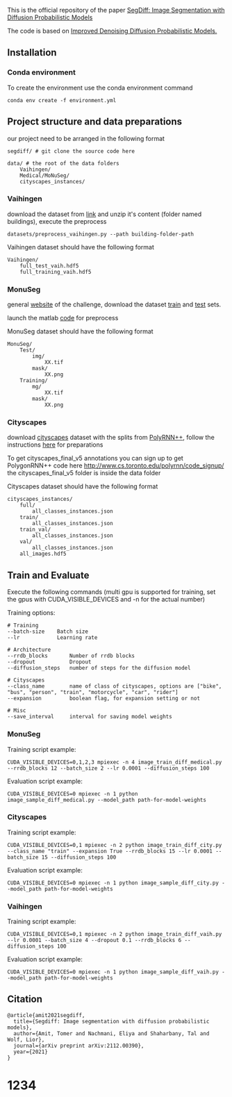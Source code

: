 This is the official repository of the paper [SegDiff: Image Segmentation with Diffusion Probabilistic Models](https://arxiv.org/abs/2112.00390)

The code is based on [Improved Denoising Diffusion Probabilistic Models.](https://github.com/openai/improved-diffusion)

## Installation
### Conda environment
To create the environment use the conda environment command
```
conda env create -f environment.yml
```

## Project structure and data preparations
our project need to be arranged in the following format

```
segdiff/ # git clone the source code here

data/ # the root of the data folders
    Vaihingen/
    Medical/MoNuSeg/
    cityscapes_instances/
```

### Vaihingen

download the dataset from [link](https://drive.google.com/file/d/1nenpWH4BdplSiHdfXs0oYfiA5qL42plB/view) 
and unzip it's content (folder named buildings), execute the preprocess
```
datasets/preprocess_vaihingen.py --path building-folder-path 
```

Vaihingen dataset should have the following format
```
Vaihingen/
    full_test_vaih.hdf5
    full_training_vaih.hdf5
```

### MonuSeg
general [website](https://monuseg.grand-challenge.org/) of the challenge,
download the dataset
[train](https://drive.google.com/file/d/1ZgqFJomqQGNnsx7w7QBzQQMVA16lbVCA/view?usp=sharing)
and [test](https://drive.google.com/file/d/1NKkSQ5T0ZNQ8aUhh0a8Dt2YKYCQXIViw/view?usp=sharing) sets.

launch the matlab [code](https://drive.google.com/file/d/1YDtIiLZX0lQzZp_JbqneHXHvRo45ZWGX/view) 
for preprocess 

MonuSeg dataset should have the following format
```
MonuSeg/
    Test/
        img/
            XX.tif
        mask/
            XX.png
    Training/
        mg/
            XX.tif
        mask/
            XX.png
```

### Cityscapes

download [cityscapes](https://www.cityscapes-dataset.com) dataset with the splits from 
[PolyRNN++](https://github.com/fidler-lab/polyrnn-pp), follow the instructions [here](https://github.com/shirgur/ACDRNet) for preparations

To get cityscapes_final_v5 annotations you can sign up to get PolygonRNN++ code here http://www.cs.toronto.edu/polyrnn/code_signup/ the cityscapes_final_v5 folder is inside the data folder

Cityscapes dataset should have the following format
```
cityscapes_instances/
    full/
        all_classes_instances.json
    train/
        all_classes_instances.json
    train_val/
        all_classes_instances.json
    val/
        all_classes_instances.json
    all_images.hdf5
```


## Train and Evaluate
Execute the following commands (multi gpu is supported for training, set the gpus with CUDA_VISIBLE_DEVICES and -n for the actual number)

Training options:
```
# Training
--batch-size    Batch size
--lr            Learning rate

# Architecture
--rrdb_blocks       Number of rrdb blocks
--dropout           Dropout
--diffusion_steps   number of steps for the diffusion model

# Cityscapes
--class_name        name of class of cityscapes, options are ["bike", "bus", "person", "train", "motorcycle", "car", "rider"]
--expansion         boolean flag, for expansion setting or not

# Misc
--save_interval     interval for saving model weights
```

### MonuSeg
Training script example:
```
CUDA_VISIBLE_DEVICES=0,1,2,3 mpiexec -n 4 image_train_diff_medical.py --rrdb_blocks 12 --batch_size 2 --lr 0.0001 --diffusion_steps 100
```

Evaluation script example:
```
CUDA_VISIBLE_DEVICES=0 mpiexec -n 1 python image_sample_diff_medical.py --model_path path-for-model-weights
```

### Cityscapes
Training script example:
```
CUDA_VISIBLE_DEVICES=0,1 mpiexec -n 2 python image_train_diff_city.py --class_name "train" --expansion True --rrdb_blocks 15 --lr 0.0001 --batch_size 15 --diffusion_steps 100
```

Evaluation script example:
```
CUDA_VISIBLE_DEVICES=0 mpiexec -n 1 python image_sample_diff_city.py --model_path path-for-model-weights
```

### Vaihingen
Training script example:
```
CUDA_VISIBLE_DEVICES=0,1 mpiexec -n 2 python image_train_diff_vaih.py --lr 0.0001 --batch_size 4 --dropout 0.1 --rrdb_blocks 6 --diffusion_steps 100
```

Evaluation script example:
```
CUDA_VISIBLE_DEVICES=0 mpiexec -n 1 python image_sample_diff_vaih.py --model_path path-for-model-weights
```

## Citation
```
@article{amit2021segdiff,
  title={Segdiff: Image segmentation with diffusion probabilistic models},
  author={Amit, Tomer and Nachmani, Eliya and Shaharbany, Tal and Wolf, Lior},
  journal={arXiv preprint arXiv:2112.00390},
  year={2021}
}
```

# 1234
